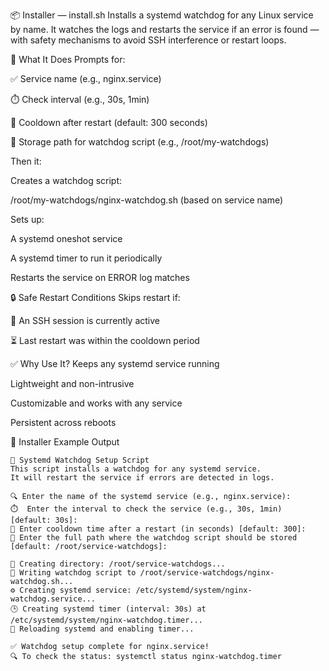 📦 Installer — install.sh
Installs a systemd watchdog for any Linux service by name. It watches the logs and restarts the service if an error is found — with safety mechanisms to avoid SSH interference or restart loops.

🔧 What It Does
Prompts for:

✅ Service name (e.g., nginx.service)

⏱️ Check interval (e.g., 30s, 1min)

🛑 Cooldown after restart (default: 300 seconds)

📂 Storage path for watchdog script (e.g., /root/my-watchdogs)

Then it:

Creates a watchdog script:

/root/my-watchdogs/nginx-watchdog.sh (based on service name)

Sets up:

A systemd oneshot service

A systemd timer to run it periodically

Restarts the service on ERROR log matches

🔒 Safe Restart Conditions
Skips restart if:

👤 An SSH session is currently active

⏳ Last restart was within the cooldown period

✅ Why Use It?
Keeps any systemd service running

Lightweight and non-intrusive

Customizable and works with any service

Persistent across reboots

🧪 Installer Example Output

    🔧 Systemd Watchdog Setup Script
    This script installs a watchdog for any systemd service.
    It will restart the service if errors are detected in logs.

    🔍 Enter the name of the systemd service (e.g., nginx.service):
    ⏱️  Enter the interval to check the service (e.g., 30s, 1min) [default: 30s]:
    🛑 Enter cooldown time after a restart (in seconds) [default: 300]:
    📂 Enter the full path where the watchdog script should be stored [default: /root/service-watchdogs]:

    📁 Creating directory: /root/service-watchdogs...
    📝 Writing watchdog script to /root/service-watchdogs/nginx-watchdog.sh...
    ⚙️ Creating systemd service: /etc/systemd/system/nginx-watchdog.service...
    🕒 Creating systemd timer (interval: 30s) at /etc/systemd/system/nginx-watchdog.timer...
    🔄 Reloading systemd and enabling timer...

    ✅ Watchdog setup complete for nginx.service!
    🔍 To check the status: systemctl status nginx-watchdog.timer

